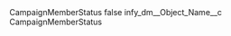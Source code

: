 <?xml version="1.0" encoding="UTF-8"?>
<CustomMetadata xmlns="http://soap.sforce.com/2006/04/metadata" xmlns:xsi="http://www.w3.org/2001/XMLSchema-instance" xmlns:xsd="http://www.w3.org/2001/XMLSchema">
    <label>CampaignMemberStatus</label>
    <protected>false</protected>
    <values>
        <field>infy_dm__Object_Name__c</field>
        <value xsi:type="xsd:string">CampaignMemberStatus</value>
    </values>
</CustomMetadata>
